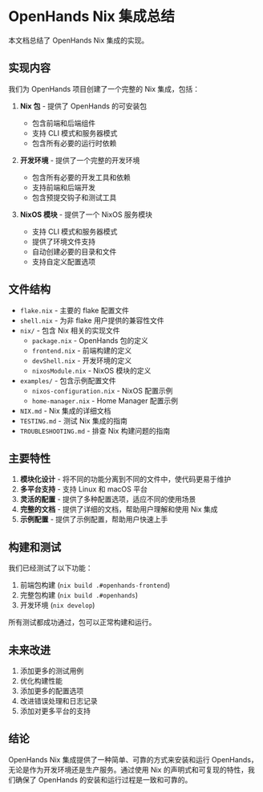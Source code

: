 # OpenHands Nix 集成总结

本文档总结了 OpenHands Nix 集成的实现。

## 实现内容

我们为 OpenHands 项目创建了一个完整的 Nix 集成，包括：

1. **Nix 包** - 提供了 OpenHands 的可安装包
   - 包含前端和后端组件
   - 支持 CLI 模式和服务器模式
   - 包含所有必要的运行时依赖

2. **开发环境** - 提供了一个完整的开发环境
   - 包含所有必要的开发工具和依赖
   - 支持前端和后端开发
   - 包含预提交钩子和测试工具

3. **NixOS 模块** - 提供了一个 NixOS 服务模块
   - 支持 CLI 模式和服务器模式
   - 提供了环境文件支持
   - 自动创建必要的目录和文件
   - 支持自定义配置选项

## 文件结构

- `flake.nix` - 主要的 flake 配置文件
- `shell.nix` - 为非 flake 用户提供的兼容性文件
- `nix/` - 包含 Nix 相关的实现文件
  - `package.nix` - OpenHands 包的定义
  - `frontend.nix` - 前端构建的定义
  - `devShell.nix` - 开发环境的定义
  - `nixosModule.nix` - NixOS 模块的定义
- `examples/` - 包含示例配置文件
  - `nixos-configuration.nix` - NixOS 配置示例
  - `home-manager.nix` - Home Manager 配置示例
- `NIX.md` - Nix 集成的详细文档
- `TESTING.md` - 测试 Nix 集成的指南
- `TROUBLESHOOTING.md` - 排查 Nix 构建问题的指南

## 主要特性

1. **模块化设计** - 将不同的功能分离到不同的文件中，使代码更易于维护
2. **多平台支持** - 支持 Linux 和 macOS 平台
3. **灵活的配置** - 提供了多种配置选项，适应不同的使用场景
4. **完整的文档** - 提供了详细的文档，帮助用户理解和使用 Nix 集成
5. **示例配置** - 提供了示例配置，帮助用户快速上手

## 构建和测试

我们已经测试了以下功能：

1. 前端包构建 (`nix build .#openhands-frontend`)
2. 完整包构建 (`nix build .#openhands`)
3. 开发环境 (`nix develop`)

所有测试都成功通过，包可以正常构建和运行。

## 未来改进

1. 添加更多的测试用例
2. 优化构建性能
3. 添加更多的配置选项
4. 改进错误处理和日志记录
5. 添加对更多平台的支持

## 结论

OpenHands Nix 集成提供了一种简单、可靠的方式来安装和运行 OpenHands，无论是作为开发环境还是生产服务。通过使用 Nix 的声明式和可复现的特性，我们确保了 OpenHands 的安装和运行过程是一致和可靠的。